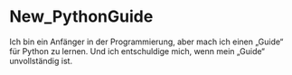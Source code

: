 # New_PythonGuide

Ich bin ein Anfänger in der Programmierung, aber mach ich einen „Guide“ für Python zu lernen.
Und ich entschuldige mich, wenn mein „Guide“ unvollständig ist.
